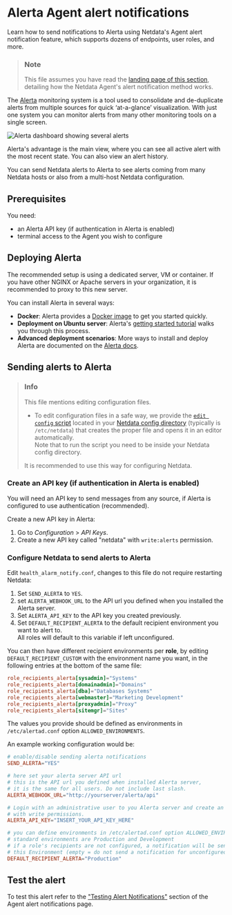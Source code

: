 # Alerta Agent alert notifications

Learn how to send notifications to Alerta using Netdata's Agent alert notification feature, which supports dozens of endpoints, user roles, and more.

> ### Note
>
> This file assumes you have read the [landing page of this section](https://github.com/netdata/netdata/blob/master/health/notifications/README.md), detailing how the Netdata Agent's alert notification method works.

The [Alerta](https://alerta.io) monitoring system is a tool used to consolidate and de-duplicate alerts from multiple sources for quick ‘at-a-glance’ visualization.
With just one system you can monitor alerts from many other monitoring tools on a single screen.

![Alerta dashboard showing several alerts](https://docs.alerta.io/_images/alerta-screen-shot-3.png)

Alerta's advantage is the main view, where you can see all active alert with the most recent state.
You can also view an alert history.

You can send Netdata alerts to Alerta to see alerts coming from many Netdata hosts or also from a multi-host Netdata configuration.

## Prerequisites

You need:

- an Alerta API key (if authentication in Alerta is enabled)
- terminal access to the Agent you wish to configure

## Deploying Alerta

The recommended setup is using a dedicated server, VM or container.
If you have other NGINX or Apache servers in your organization, it is recommended to proxy to this new server.

You can install Alerta in several ways:

- **Docker**: Alerta provides a [Docker image](https://hub.docker.com/r/alerta/alerta-web/) to get you started quickly.
- **Deployment on Ubuntu server**: Alerta's [getting started tutorial](https://docs.alerta.io/gettingstarted/tutorial-1-deploy-alerta.html) walks you through this process.
- **Advanced deployment scenarios**: More ways to install and deploy Alerta are documented on the [Alerta docs](http://docs.alerta.io/en/latest/deployment.html).

## Sending alerts to Alerta

> ### Info
>
> This file mentions editing configuration files.  
>
> - To edit configuration files in a safe way, we provide the [`edit config` script](https://github.com/netdata/netdata/blob/master/docs/configure/nodes.md#use-edit-config-to-edit-configuration-files) located in your [Netdata config directory](https://github.com/netdata/netdata/blob/master/docs/configure/nodes.md#the-netdata-config-directory) (typically is `/etc/netdata`) that creates the proper file and opens it in an editor automatically.  
> Note that to run the script you need to be inside your Netdata config directory.
>
> It is recommended to use this way for configuring Netdata.

### Create an API key (if authentication in Alerta is enabled)

You will need an API key to send messages from any source, if
Alerta is configured to use authentication (recommended).

Create a new API key in Alerta:

1. Go to *Configuration* > *API Keys*.
2. Create a new API key called "netdata" with `write:alerts` permission.

### Configure Netdata to send alerts to Alerta

Edit `health_alarm_notify.conf`, changes to this file do not require restarting Netdata:

1. Set `SEND_ALERTA` to `YES`.
2. set `ALERTA_WEBHOOK_URL` to the API url you defined when you installed the Alerta server.
3. Set `ALERTA_API_KEY` to the API key you created previously.
4. Set `DEFAULT_RECIPIENT_ALERTA` to the default recipient environment you want to alert to.  
   All roles will default to this variable if left unconfigured.

You can then have different recipient environments per **role**, by editing `DEFAULT_RECIPIENT_CUSTOM` with the environment name you want, in the following entries at the bottom of the same file:

```conf
role_recipients_alerta[sysadmin]="Systems"
role_recipients_alerta[domainadmin]="Domains"
role_recipients_alerta[dba]="Databases Systems"
role_recipients_alerta[webmaster]="Marketing Development"
role_recipients_alerta[proxyadmin]="Proxy"
role_recipients_alerta[sitemgr]="Sites"
```

The values you provide should be defined as environments in `/etc/alertad.conf` option `ALLOWED_ENVIRONMENTS`.

An example working configuration would be:

```conf
# enable/disable sending alerta notifications
SEND_ALERTA="YES"

# here set your alerta server API url
# this is the API url you defined when installed Alerta server, 
# it is the same for all users. Do not include last slash.
ALERTA_WEBHOOK_URL="http://yourserver/alerta/api"

# Login with an administrative user to you Alerta server and create an API KEY
# with write permissions.
ALERTA_API_KEY="INSERT_YOUR_API_KEY_HERE"

# you can define environments in /etc/alertad.conf option ALLOWED_ENVIRONMENTS
# standard environments are Production and Development
# if a role's recipients are not configured, a notification will be send to
# this Environment (empty = do not send a notification for unconfigured roles):
DEFAULT_RECIPIENT_ALERTA="Production"
```

## Test the alert

To test this alert refer to the ["Testing Alert Notifications"](https://github.com/netdata/netdata/blob/master/health/notifications/README.md#testing-alert-notifications) section of the Agent alert notifications page.
